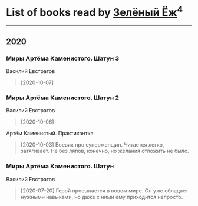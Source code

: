 # List of books read by [Зелёный Ёж](https://plus.google.com/u/0/114314396404197072995/)<sup>4</sup>
---

## 2020

### Миры Артёма Каменистого. Шатун 3
Василий Евстратов
> [2020-10-07] 


### Миры Артёма Каменистого. Шатун 2
Василий Евстратов
> [2020-10-06] 


Артём Каменистый. Практикантка
> [2020-10-03] Боевик про суперженщин. Читается легко, затягивает. Не без ляпов, конечно, но желания отложить не было.


### Миры Артёма Каменистого. Шатун
Василий Евстратов
> [2020-07-20] Герой просыпается в новом мире. Он уже обладает нужными навыками, но даже с ними ему приходится непросто.




